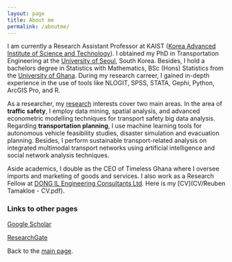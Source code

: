 ```yaml
---
layout: page
title: About me
permalink: /aboutme/
---
```


I am currently a Research Assistant Professor at KAIST ([Korea Advanced Institute of Science and Technology](https://mo.kaist.ac.kr/news_event/reuben-tamakloe-%EB%B0%95%EC%82%AC-%EC%97%B0%EA%B5%AC%EA%B5%90%EC%88%98-%EC%9E%84%EC%9A%A9/)). I obtained my PhD in Transportation Engineering at the [University of Seoul](https://www.uos.ac.kr/en/), South Korea. Besides, I hold a bachelors degree in Statistics with Mathematics, BSc (Hons) Statistics from the [University of Ghana](https://www.ug.edu.gh/). During my research carreer, I gained in-depth experience in the use of tools like NLOGIT, SPSS, STATA, Gephi, Python, ArcGIS Pro, and R.  

As a researcher, my [research](https://drtamakloe.github.io/publications/) interests cover two main areas. In the area of **traffic safety**, I employ  data mining, spatial analysis, and advanced econometric modelling techniques for transport safety big data analysis. Regarding **transportation planning**, I use machine learning tools for autonomous vehicle feasibility studies, disaster simulation and evacuation planning. Besides, I perform sustainable transport-related analysis on integrated multimodal transport networks using artificial intelligence and social network analysis techniques. 

Aside academics, I double as the CEO of Timeless Ghana where I oversee imports and marketing of goods and services. I also work as a Research Fellow at [DONG IL Engineering Consultants Ltd](http://www.dongileng.co.kr/?module=Default&action=Default_e). Here is my [CV](CV/Reuben Tamakloe - CV.pdf).


### Links to other pages
[Google Scholar](https://scholar.google.com/citations?user=2V3gP2EAAAAJ&hl=en&oi=ao)

[ResearchGate](https://www.researchgate.net/profile/Reuben-Tamakloe)





Back to the [main page](https://drtamakloe.github.io/).



